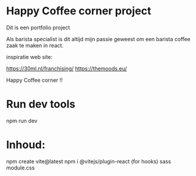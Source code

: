 # Happy Coffee corner project

Dit is een portfolio project 

Als barista specialist is dit altijd mijn passie geweest
om een barista coffee zaak te maken in react. 

inspiratie web site:

https://30ml.nl/franchising/
https://themoods.eu/

Happy Coffee corner !!

# Run dev tools

npm run dev
 
# Inhoud:

npm create vite@latest
npm i @vitejs/plugin-react (for hooks)
sass
module.css

